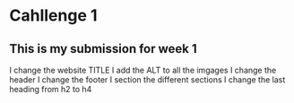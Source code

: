 # Cahllenge 1

## This is my submission for week 1
I change the website TITLE
I add the ALT to all the imgages
I change the header
I change the footer
I section the different sections
I change the last heading from h2 to h4
